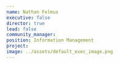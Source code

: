 ```yaml
---
name: Nathan Felmus
executive: false
director: true
lead: false
community_manager: 
position: Information Management
project:  
image: ../assets/default_exec_image.png
---
```

